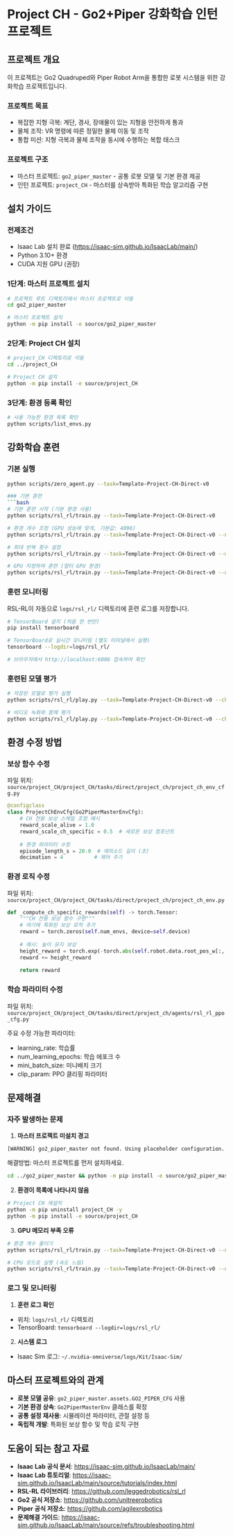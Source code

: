 # Project CH - Go2+Piper 강화학습 인턴 프로젝트

## 프로젝트 개요

이 프로젝트는 Go2 Quadruped와 Piper Robot Arm을 통합한 로봇 시스템을 위한 강화학습 프로젝트입니다.

### 프로젝트 목표
- 복잡한 지형 극복: 계단, 경사, 장애물이 있는 지형을 안전하게 통과
- 물체 조작: VR 명령에 따른 정밀한 물체 이동 및 조작
- 통합 미션: 지형 극복과 물체 조작을 동시에 수행하는 복합 태스크

### 프로젝트 구조
- 마스터 프로젝트: `go2_piper_master` - 공통 로봇 모델 및 기본 환경 제공
- 인턴 프로젝트: `project_CH` - 마스터를 상속받아 특화된 학습 알고리즘 구현

## 설치 가이드

### 전제조건
- Isaac Lab 설치 완료 (https://isaac-sim.github.io/IsaacLab/main/)
- Python 3.10+ 환경
- CUDA 지원 GPU (권장)

### 1단계: 마스터 프로젝트 설치
```bash
# 프로젝트 루트 디렉토리에서 마스터 프로젝트로 이동
cd go2_piper_master

# 마스터 프로젝트 설치
python -m pip install -e source/go2_piper_master
```

### 2단계: Project CH 설치
```bash
# project_CH 디렉토리로 이동
cd ../project_CH

# Project CH 설치
python -m pip install -e source/project_CH
```

### 3단계: 환경 등록 확인
```bash
# 사용 가능한 환경 목록 확인
python scripts/list_envs.py
```

## 강화학습 훈련

### 기본 실행
```bash
python scripts/zero_agent.py --task=Template-Project-CH-Direct-v0

### 기본 훈련
```bash
# 기본 훈련 시작 (기본 환경 사용)
python scripts/rsl_rl/train.py --task=Template-Project-CH-Direct-v0

# 환경 개수 조정 (GPU 성능에 맞게, 기본값: 4096)
python scripts/rsl_rl/train.py --task=Template-Project-CH-Direct-v0 --num_envs=2048

# 최대 반복 횟수 설정
python scripts/rsl_rl/train.py --task=Template-Project-CH-Direct-v0 --max_iterations=2000

# GPU 지정하여 훈련 (멀티 GPU 환경)
python scripts/rsl_rl/train.py --task=Template-Project-CH-Direct-v0 --device=cuda:0
```

### 훈련 모니터링
RSL-RL이 자동으로 `logs/rsl_rl/` 디렉토리에 훈련 로그를 저장합니다.

```bash
# TensorBoard 설치 (처음 한 번만)
pip install tensorboard

# TensorBoard로 실시간 모니터링 (별도 터미널에서 실행)
tensorboard --logdir=logs/rsl_rl/

# 브라우저에서 http://localhost:6006 접속하여 확인
```

### 훈련된 모델 평가
```bash
# 저장된 모델로 평가 실행
python scripts/rsl_rl/play.py --task=Template-Project-CH-Direct-v0 --checkpoint=logs/rsl_rl/EXPERIMENT_NAME/model_XXXX.pt

# 비디오 녹화와 함께 평가
python scripts/rsl_rl/play.py --task=Template-Project-CH-Direct-v0 --checkpoint=PATH_TO_MODEL --video
```

## 환경 수정 방법

### 보상 함수 수정
파일 위치: `source/project_CH/project_CH/tasks/direct/project_ch/project_ch_env_cfg.py`

```python
@configclass
class ProjectChEnvCfg(Go2PiperMasterEnvCfg):
    # CH 전용 보상 스케일 조정 예시
    reward_scale_alive = 1.0
    reward_scale_ch_specific = 0.5  # 새로운 보상 컴포넌트
    
    # 환경 파라미터 수정
    episode_length_s = 20.0  # 에피소드 길이 (초)
    decimation = 4          # 제어 주기
```

### 환경 로직 수정
파일 위치: `source/project_CH/project_CH/tasks/direct/project_ch/project_ch_env.py`

```python
def _compute_ch_specific_rewards(self) -> torch.Tensor:
    """CH 전용 보상 함수 구현"""
    # 여기에 특화된 보상 로직 추가
    reward = torch.zeros(self.num_envs, device=self.device)
    
    # 예시: 높이 유지 보상
    height_reward = torch.exp(-torch.abs(self.robot.data.root_pos_w[:, 2] - 0.4))
    reward += height_reward
    
    return reward
```

### 학습 파라미터 수정
파일 위치: `source/project_CH/project_CH/tasks/direct/project_ch/agents/rsl_rl_ppo_cfg.py`

주요 수정 가능한 파라미터:
- learning_rate: 학습률
- num_learning_epochs: 학습 에포크 수
- mini_batch_size: 미니배치 크기
- clip_param: PPO 클리핑 파라미터

## 문제해결

### 자주 발생하는 문제

1. **마스터 프로젝트 미설치 경고**
```
[WARNING] go2_piper_master not found. Using placeholder configuration.
```
해결방법: 마스터 프로젝트를 먼저 설치하세요.
```bash
cd ../go2_piper_master && python -m pip install -e source/go2_piper_master
```

2. **환경이 목록에 나타나지 않음**
```bash
# Project CH 재설치
python -m pip uninstall project_CH -y
python -m pip install -e source/project_CH
```

3. **GPU 메모리 부족 오류**
```bash
# 환경 개수 줄이기
python scripts/rsl_rl/train.py --task=Template-Project-CH-Direct-v0 --num_envs=1024

# CPU 모드로 실행 (속도 느림)
python scripts/rsl_rl/train.py --task=Template-Project-CH-Direct-v0 --device=cpu
```

### 로그 및 모니터링

1. **훈련 로그 확인**
- 위치: `logs/rsl_rl/` 디렉토리
- TensorBoard: `tensorboard --logdir=logs/rsl_rl/`

2. **시스템 로그**
- Isaac Sim 로그: `~/.nvidia-omniverse/logs/Kit/Isaac-Sim/`

## 마스터 프로젝트와의 관계

- **로봇 모델 공유**: `go2_piper_master.assets.GO2_PIPER_CFG` 사용
- **기본 환경 상속**: `Go2PiperMasterEnv` 클래스를 확장
- **공통 설정 재사용**: 시뮬레이션 파라미터, 관절 설정 등
- **독립적 개발**: 특화된 보상 함수 및 학습 로직 구현

## 도움이 되는 참고 자료

- **Isaac Lab 공식 문서**: https://isaac-sim.github.io/IsaacLab/main/
- **Isaac Lab 튜토리얼**: https://isaac-sim.github.io/IsaacLab/main/source/tutorials/index.html
- **RSL-RL 라이브러리**: https://github.com/leggedrobotics/rsl_rl
- **Go2 공식 저장소**: https://github.com/unitreerobotics
- **Piper 공식 저장소**: https://github.com/agilexrobotics
- **문제해결 가이드**: https://isaac-sim.github.io/IsaacLab/main/source/refs/troubleshooting.html